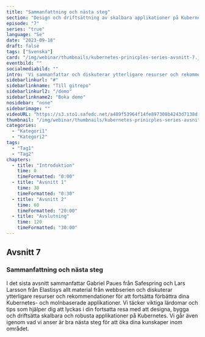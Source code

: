 ```yaml
---
title: "Sammanfattning och nästa steg"
section: "Design och driftsättning av skalbara applikationer på Kubernetes"
episode: "7"
series: "true"
language: "Se"
date: "2023-09-18"
draft: false
tags: ["Svenska"]
card: "/img/webinar/thumbnails/kubernetes-prinicples-series-avsnitt-7.jpeg"
eventbild: ""
socialmediabild: ""
intro: 'Vi sammanfattar och diskuterar ytterligare resurser och rekommendationer för att fortsätta förbättra dina Kubernetes- och molnbaserade applikationer'
sidebarlinkurl: "#"
sidebarlinkname: "Till gitrepo"
sidebarlinkurl2: "/demo"
sidebarlinkname2: "Boka demo"
nosidebar: "none"
sidebarimage: ""
videoURL: "https://s3.sto1.safedc.net/a489f53964f14fe897308b4243d7138d:processedvideos/safespring-elastisys_webcast_episode_7/master.m3u8"
thumbnail: "/img/webinar/thumbnails/kubernetes-prinicples-series-avsnitt-7.jpeg"
categories:
  - "Kategori1"
  - "Kategori2"
tags:
  - "Tag1"
  - "Tag2"
chapters:
  - title: "Introduktion"
    time: 0
    timeFormatted: "0:00"
  - title: "Avsnitt 1"
    time: 30
    timeFormatted: "0:30"
  - title: "Avsnitt 2"
    time: 60
    timeFormatted: "20:00"
  - title: "Avslutning"
    time: 120
    timeFormatted: "30:00"
---
```


## Avsnitt 7
### Sammanfattning och nästa steg
I det sista avsnitt sammanfattar Gabriel Paues från Safespring och Lars Larsson från Elastisys allt material från webbserien och diskuterar ytterligare resurser och rekommendationer för att fortsätta förbättra dina Kubernetes- och molnbaserade applikationer. Vi täcker viktiga lärdomar och tips som hjälper dig att lyckas i din fortsatta resa med att designa, bygga och driftsätta skalbara och robusta applikationer på Kubernetes. Vi går även igenom vad vi anser är bra nästa steg för att öka dina kunskaper inom området.
